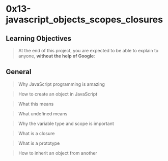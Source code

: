 # 0x13-javascript_objects_scopes_closures
## Learning Objectives
> At the end of this project, you are expected to be able to explain to anyone, <b>without the help of Google</b>:

## General

> Why JavaScript programming is amazing

> How to create an object in JavaScript

> What this means

> What undefined means

> Why the variable type and scope is important

> What is a closure

> What is a prototype

> How to inherit an object from another

